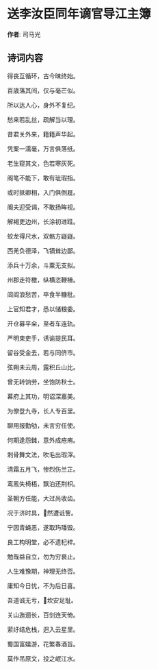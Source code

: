 # 送李汝臣同年谪官导江主簿

**作者**: 司马光

## 诗词内容

得丧互循环，古今昧终始。

百歳落其间，仅与毫芒似。

所以达人心，身外不复纪。

愁来若乱丝，疏解当以理。

昔君关外来，籍籍声华起。

凭案一濡毫，万言俱落纸。

老生窥其文，色若寒灰死。

阁笔不能下，敢有玼瑕指。

或时抵卿相，入门俱倒屣。

阍夫迎受谒，不敢扬眸视。

解褐吏边州，长涂初进跬。

蛟龙得尺水，双骼方嶷嶷。

西羌负德泽，飞镝耸边鄙。

添兵十万余，斗粟无支拟。

州郡走符檄，纵横恣鞭棰。

闾阎浪愁苦，卒食半糠秕。

上官知君才，悉以储粮委。

开仓募平籴，至者车连轨。

严明束吏手，诱谕提民耳。

留谷受金去，若与同侪市。

弦朔未云周，露积丘山比。

曾无转饷劳，坐饱防秋士。

幕府上其功，明诏深嘉美。

为僚登九寺，长人专百里。

聊用报勤劬，未言穷任使。

何期逢怨雠，意外成疮痏。

刺骨舞文法，吹毛出瑕滓。

清霜五月飞，惨烈伤兰芷。

鸾鳯失椅梧，飘泊还荆枳。

圣朝方任能，大过尚收齿。

况于济时具，𫏐然遭诋訾。

宁因青蝇恶，遂取玙璠毁。

良工构明堂，必不遗杞梓。

勉哉益自立，勿为穷衰止。

人生难豫期，神理无终否。

庸知今日忧，不为后日喜。

吾道诚无亏，𡒄坎安足耻。

关山迤逦长，百剑连天倚。

萦纡结危栈，迥入云星里。

蜀国富嬉游，花繁春酒旨。

莫作吊原文，投之岷江水。

